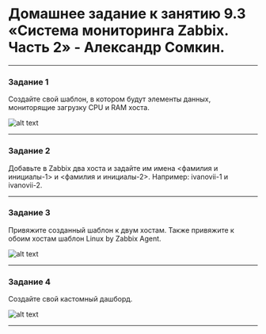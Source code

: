 # Домашнее задание к занятию 9.3 «Система мониторинга Zabbix. Часть 2» - Александр Сомкин.

---

### Задание 1

Создайте свой шаблон, в котором будут элементы данных, мониторящие загрузку CPU и RAM хоста.

![alt text](https://github.com/AlexanderSomkin/srlb-homework/blob/srlb-14/Задание%201.jpg)

 ---

### Задание 2

Добавьте в Zabbix два хоста и задайте им имена <фамилия и инициалы-1> и <фамилия и инициалы-2>. Например: ivanovii-1 и ivanovii-2.



 ---

### Задание 3

Привяжите созданный шаблон к двум хостам. Также привяжите к обоим хостам шаблон Linux by Zabbix Agent.

![alt text](https://github.com/AlexanderSomkin/srlb-homework/blob/srlb-14/Скриншот%2001-02-2023%20215711.jpg)

 ---

### Задание 4

Создайте свой кастомный дашборд.

![alt text](https://github.com/AlexanderSomkin/srlb-homework/blob/srlb-14/DASHBOARD.jpg)

 ---


